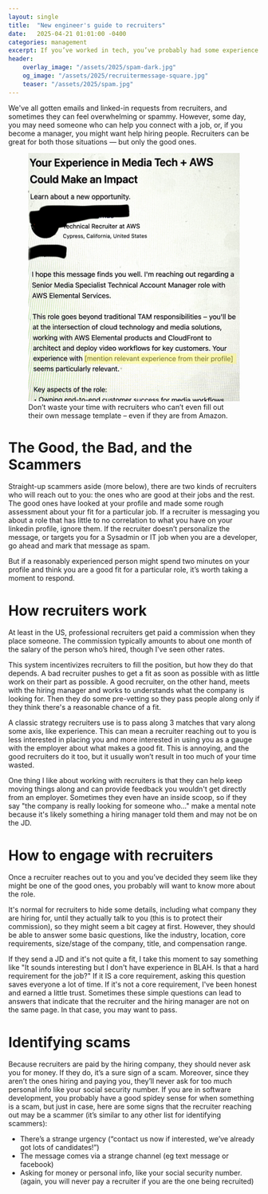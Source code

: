 ```yaml
---
layout: single
title:  "New engineer's guide to recruiters"
date:   2025-04-21 01:01:00 -0400
categories: management
excerpt: If you’ve worked in tech, you’ve probably had some experience with recruiters -- even in bear markets most of us get messages from recruiters. Let’s talk about how to make the most of these experiences.
header:
    overlay_image: "/assets/2025/spam-dark.jpg"
    og_image: "/assets/2025/recruitermessage-square.jpg"
    teaser: "/assets/2025/spam.jpg"
---
```


We've all gotten emails and linked-in requests from recruiters, and sometimes they can feel overwhelming or spammy. However, some day, you may need someone who can help you connect with a job, or, if you become a manager, you might want help hiring people. Recruiters can be great for both those situations — but only the good ones.

<figure>
    <img 
		 src="/assets/2025/recruitermessage.jpg"
         alt="screenshot of a message from a recruiter with the text 'mention relevant experience from their profile' highlighted">
    <figcaption>Don’t waste your time with recruiters who can’t even fill out their own message template – even if they are from Amazon.</figcaption>
</figure>


# The Good, the Bad, and the Scammers

Straight-up scammers aside (more below), there are two kinds of recruiters who will reach out to you: the ones who are good at their jobs and the rest. The good ones have looked at your profile and made some rough assessment about your fit for a particular job. If a recruiter is messaging you about a role that has little to no correlation to what you have on your linkedin profile, ignore them. If the recruiter doesn’t personalize the message, or targets you for a Sysadmin or IT job when you are a developer, go ahead and mark that message as spam.

But if a reasonably experienced person might spend two minutes on your profile and think you are a good fit for a particular role, it’s worth taking a moment to respond.

# How recruiters work

At least in the US, professional recruiters get paid a commission when they place someone. The commission typically amounts to about one month of the salary of the person who’s hired, though I've seen other rates.

This system incentivizes recruiters to fill the position, but how they do that depends. A bad recruiter pushes to get a fit as soon as possible with as little work on their part as possible. A good recruiter, on the other hand, meets with the hiring manager and works to understands what the company is looking for. Then they do some pre-vetting so they pass people along only if they think there's a reasonable chance of a fit.

A classic strategy recruiters use is to pass along 3 matches that vary along some axis, like experience. This can mean a recruiter reaching out to you is less interested in placing you and more interested in using you as a gauge with the employer about what makes a good fit. This is annoying, and the good recruiters do it too, but it usually won’t result in too much of your time wasted.

One thing I like about working with recruiters is that they can help keep moving things along and can provide feedback you wouldn't get directly from an employer. Sometimes they even have an inside scoop, so if they say "the company is really looking for someone who..." make a mental note because it's likely something a hiring manager told them and may not be on the JD.

# How to engage with recruiters

Once a recruiter reaches out to you and you’ve decided they seem like they might be one of the good ones, you probably will want to know more about the role.

It's normal for recruiters to hide some details, including what company they are hiring for, until they actually talk to you (this is to protect their commission), so they might seem a bit cagey at first. However, they should be able to answer some basic questions, like the industry, location, core requirements, size/stage of the company, title, and compensation range.

If they send a JD and it's not quite a fit, I take this moment to say something like "It sounds interesting but I don't have experience in BLAH. Is that a hard requirement for the job?" If it IS a core requirement, asking this question saves everyone a lot of time. If it's not a core requirement, I've been honest and earned a little trust. Sometimes these simple questions can lead to answers that indicate that the recruiter and the hiring manager are not on the same page. In that case, you may want to pass.

# Identifying scams

Because recruiters are paid by the hiring company, they should never ask you for money. If they do, it’s a sure sign of a scam. Moreover, since they aren’t the ones hiring and paying you, they’ll never ask for too much personal info like your social security number. If you are in software development, you probably have a good spidey sense for when something is a scam, but just in case, here are some signs that the recruiter reaching out may be a scammer (it’s similar to any other list for identifying scammers):

* There’s a strange urgency (“contact us now if interested, we’ve already got lots of candidates!”)
* The message comes via a strange channel (eg text message or facebook)
* Asking for money or personal info, like your social security number. (again, you will never pay a recruiter if you are the one being recruited)